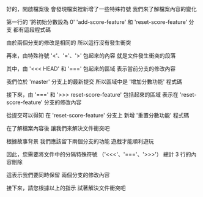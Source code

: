 好的，開啟檔案後
會發現檔案裡新增了一些特殊符號
我們來了解檔案內容的變化

第一行的 '將初始分數設為 0'
'add-score-feature' 和 'reset-score-feature' 分支
都有這段程式碼

由於兩個分支的修改是相同的
所以這行沒有發生衝突

再來，由特殊符號 '<'、'='、'>' 包起來的內容
就是文件發生衝突的段落

其中，由 '<<< HEAD' 和 '===' 包起來的區域
表示當前分支的修改內容

我們位於 'master' 分支上的最新提交
所以區域中是 '增加分數功能' 程式碼

接下來，由 '===' 和 '>>> reset-score-feature' 包括起來的區域
表示在 'reset-score-feature' 分支的修改內容

從提交可以得知
在 'reset-score-feature' 分支上
新增 '重置分數功能' 程式碼

在了解檔案內容後
讓我們來解決文件衝突吧

根據故事背景
我們應該留下兩個分支的功能
遊戲才能順利遊玩

因此，您需要將文件中的分隔特殊符號 （'<<<'、'==='、'>>>'）
總計 3 行的內容刪除

這表示我們要同時保留 
兩個分支的修改內容

接下來，請您根據以上的指示
試著解決文件衝突吧